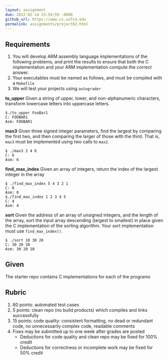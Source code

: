 ```yaml
---
layout: assignment
due: 2022-02-14 23:59:59 -0800
github_url: https://www.cs.usfca.edu
permalink: assignments/project02.html
---
```


## Requirements
1. You will develop ARM assembly language implementations of the following problems, and print the results to ensure that both the C implementation and your ARM implementation compute the correct answer.
1. Your executables must be named as follows, and must be compiled with a `Makefile`
1. We will test your projects using `autograder`

**to_upper**
Given a string of upper, lower, and non-alphanumeric characters, transform lowercase letters into uppercase letters.
```
$./to_upper FooBar1
C: FOOBAR1
Asm: FOOBAR1
```
**max3**
Given three signed integer parameters, find the largest by comparing the first two, and then comparing the larger of those with the third. That is, `max3` must be implemented using two calls to `max2`.
```
$ ./max3 2 4 6
C: 6
Asm: 6
```
**find_max_index**
Given an array of integers, return the index of the largest integer in the array
```
$ ./find_max_index 5 4 3 2 1
C: 0
Asm: 0
$./find_max_index 1 2 3 4 5
C: 4
Asm: 4
```
**sort**
Given the address of an array of unsigned integers, and the length of the array, sort the input array descending (largest to smallest) in place given the C implementation of the sorting algorithm. Your sort implementation must use `find_max_index()`.
```
$ ./sort 10 30 20
C: 30 20 10
Asm: 30 20 10
```
## Given

The starter repo contains C implementations for each of the programs
## Rubric
1. 80 points: automated test cases
1. 5 points: clean repo (no build products) which compiles and links successfully
1. 15 points: code quality: consistent formatting, no dead or redundant code, no unnecessarily complex code, readable comments
1. Fixes may be submitted up to one week after grades are posted
    - Deductions for code quality and clean repo may be fixed for 100% credit
    - Deductions for correctness or incomplete work may be fixed for 50% credit